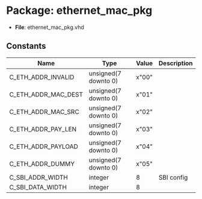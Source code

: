 # Package: ethernet_mac_pkg

- **File**: ethernet_mac_pkg.vhd
## Constants

| Name                | Type                 | Value  | Description  |
| ------------------- | -------------------- | ------ | ------------ |
| C_ETH_ADDR_INVALID  | unsigned(7 downto 0) |  x"00" |              |
| C_ETH_ADDR_MAC_DEST | unsigned(7 downto 0) |  x"01" |              |
| C_ETH_ADDR_MAC_SRC  | unsigned(7 downto 0) |  x"02" |              |
| C_ETH_ADDR_PAY_LEN  | unsigned(7 downto 0) |  x"03" |              |
| C_ETH_ADDR_PAYLOAD  | unsigned(7 downto 0) |  x"04" |              |
| C_ETH_ADDR_DUMMY    | unsigned(7 downto 0) |  x"05" |              |
| C_SBI_ADDR_WIDTH    | integer              |  8     |  SBI config  |
| C_SBI_DATA_WIDTH    | integer              |  8     |              |
